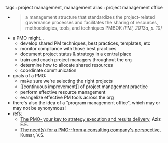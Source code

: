 tags:: project management, management
alias:: project management office

- > a management structure that standardizes the project-related governance processes and facilitates the sharing of resources, methodologies, tools, and techniques
  PMBOK *(PMI, 2013a, p. 10)*
- a PMO might...
	- develop shared PM techniques, best practices, templates, etc
	- monitor compliance with those best practices
	- document project status & strategy in a central place
	- train and coach project managers throughout the org
	- determine how to allocate shared resources
	- coordinate communication
- goals of a PMO:
	- make sure we're selecting the right projects
	- [[continuous improvement]] of project management practice
	- perform effective resource management
	- evangelize effective PM tools across the org
- there's also the idea of a "program management office", which may or may not be synonymous!
- refs:
	- [The PMO- your key to strategy execution and results delivery](https://www.pmi.org/learning/library/project-management-office-strategy-execution-1449), Aziz E.E.
	- [The need(s) for a PMO--from a consulting company's perspective](https://www.pmi.org/learning/library/program-management-office-promote-project-culture-7372), Kumar, V.S.